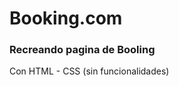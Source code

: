 <h1>Booking.com</h1>

<h3>Recreando pagina de Booling</h3>
<p>Con HTML - CSS (sin funcionalidades)</p>
